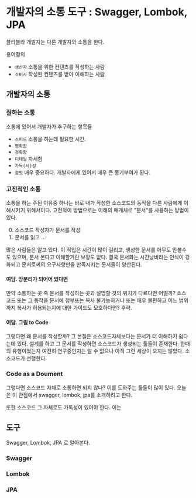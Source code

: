 # 개발자의 소통 도구 : Swagger, Lombok, JPA

블라블라
개발자는 다른 개발자와 소통을 한다. 

용어정의

- `생산자` 소통을 위한 컨텐츠를 작성하는 사람
- `소비자` 작성된 컨텐츠를 받아 이해하는 사람

## 개발자의 소통

### 잘하는 소통

소통에 있어서 개발자가 추구하는 항목들

- `스피드` 소통을 하는데 필요한 시간.
- `명확함` 
- `정확함`
- `디테일` 자세함
- `가독(시)성` 
- `겉멋` 매우 중요하다. 개발자에게 있어서 매우 큰 동기부여가 된다.

### 고전적인 소통

소통을 하는 주된 이유중 하나는 바로 내가 작성한 소스코드의 동작을 다른 사람에게 이해시키기 위해서이다.
고전적이 방법으로는 이해의 매개체로 "문서"를 사용하는 방법이 있다.

0. 소스코드 작성자가 문서를 작성
1. 문서를 읽고 ...

많은 사람들은 알고 있다. 이 작업은 시간이 많이 걸리고, 생성한 문서를 아무도 안볼수도 있으며, 문서 본다고 이해할거란 보장도 없다. 결국 문서화는 시간낭비라는 인식이 강화되고 문서로써의 요구사항만을 만족시키는 문서들이 양산된다.

#### 여담. 망분리가 되어어 있다면

만약 소통하는 곳 즉 문서를 작성하는 곳과 설명할 것의 위치가 다르다면 어떨까? 소스코드 또는 그 동작을 문서에 첨부또는 복사 불가능하거나 또는 매우 불편하고 어느 범위까지 복사가 허용되는지에 대한 가이드도 모호하다면? 후략.

#### 여담. 그림 to Code

그렇다면 왜 문서를 작성할까? 그 본질은 소스코드자체보다는 문서가 더 이해하기 쉽다는데 있다. 설계를 하고 그 문서를 작성하면 소스코드가 생성되는 툴들이 존재한다. 한때의 유행이었는지 여전히 연구중인지는 알 수 없으나 아직 그런 세상이 오지는 않았다. 소스코드가 선행한다. 

### Code as a Doument

그렇다면 소스코드 자체로 소통하면 되지 않나? 이를 도와주는 툴들이 많이 있다. 오늘은 이 관점에서 swagger, lombok, jpa를 소개하려고 한다.

또한 소스코드 그 자체로도 가독성이 있어야 한다. 이는  


## 도구

Swagger, Lombok, JPA 로 알아본다.

### Swagger



### Lombok

### JPA

